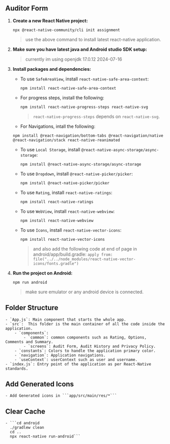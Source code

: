 ## Auditor Form

1. **Create a new React Native project:**
    ```
    npx @react-native-community/cli init assignment
    ```
    > use the above command to install latest react-native application.

2.  **Make sure you have latest java and Android studio SDK setup:**
    > currently im using openjdk 17.0.12 2024-07-16 

3. **Install packages and dependencies:**

    - To use `SafeAreaView`, install `react-native-safe-area-context`:
      ```
      npm install react-native-safe-area-context
      ```

    - For progress steps, install the following:
      ```
      npm install react-native-progress-steps react-native-svg
      ```
      > `react-native-progress-steps` depends on `react-native-svg`.

    - For Navigations, intall the following:
    ```
    npm install @react-navigation/bottom-tabs @react-navigation/native @react-navigation/stack react-native-reanimated
    ```

    - To use `Local Storage`, install `@react-native-async-storage/async-storage`:
      ```
      npm install @react-native-async-storage/async-storage
      ```

    - To use `Dropdown`, install `@react-native-picker/picker`:
      ```
      npm install @react-native-picker/picker
      ```

    - To use `Rating`, install `react-native-ratings`:
      ```
      npm install react-native-ratings
      ```

    - To use `WebView`, install `react-native-webview`:
      ```
      npm install react-native-webview
      ```

    - To use `Icons`, install `react-native-vector-icons`:
      ```
      npm install react-native-vector-icons
      ```
      > and also add the following code at end of page in android/app/build.gradle: ```apply from: file("../../node_modules/react-native-vector-icons/fonts.gradle")```


4. **Run the project on Android:**
    ```
    npm run android
    ```
    > make sure emulator or any android device is connected.

## Folder Structure

    - `App.js`: Main component that starts the whole app.
    - `src`:  This folder is the main container of all the code inside the application.
        - `components`:
            - `common`: common components such as Rating, Options, Comments and Summary.
            - `screens`: Audit Form, Audit History and Privacy Policy.
        - `constants`: Colors to handle the application primary color.
        - `navigation`: Application navigations.
        - `useContext`: userContext such as user and username.
    - `index.js`: Entry point of the application as per React-Native standards.

## Add Generated Icons 
    
    - Add Generated icons in ```app/src/main/res/*```

## Clear Cache

    - ```cd android                                                                          
      ./gradlew clean
      cd ..
      npx react-native run-android```   